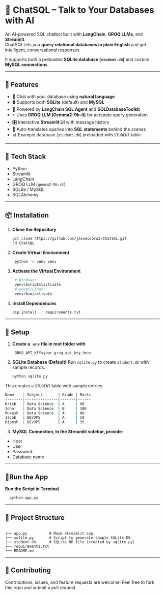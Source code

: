 # 🦜 ChatSQL – Talk to Your Databases with AI

An AI-powered SQL chatbot built with **LangChain**, **GROQ LLMs**, and **Streamlit**.  
ChatSQL lets you **query relational databases in plain English** and get intelligent, conversational responses.  

It supports both a preloaded **SQLite database (`student.db`)** and custom **MySQL connections**.  

---

## 🚀 Features

- 💬 Chat with your database using **natural language**  
- 🛢️ Supports both **SQLite** (default) and **MySQL**  
- 🔗 Powered by **LangChain SQL Agent** and **SQLDatabaseToolkit**  
- ⚡ Uses **GROQ LLM (Gemma2-9b-it)** for accurate query generation  
- 🎛️ Interactive **Streamlit UI** with message history  
- 🧠 Auto-translates queries into **SQL statements** behind the scenes  
- 📊 Example database (`student.db`) preloaded with `STUDENT` table  

---

## 🧰 Tech Stack

- Python  
- Streamlit  
- LangChain  
- GROQ LLM (`gemma2-9b-it`)  
- SQLite / MySQL  
- SQLAlchemy  

---

## 📦 Installation

1. **Clone the Repository**
   ```bash
   git clone https://github.com/jasoncobra3/ChatSQL.git
   cd ChatSQL


2. **Create Virtual Environment**
   ```bash
    python -m venv venv
   
3. **Activate the Virtual Environment**
   ```bash
    # Windows:
    venv\Scripts\activate
    # macOS/Linux:
    venv/bin/activate

4. **Install Dependencies**
   ```bash
   pip install -r requirements.txt

---
## 🔐 Setup
1. **Create a `.env` file in root folder with**
   ```env
    GROQ_API_KEY=your_groq_api_key_here
   ```
   
2. **SQLite Database (Default)**
    Run `sqlite.py` to create `student.db` with sample records.
   ```bash
   python sqlite.py
   ```
  This creates a `STUDENT` table with sample entries:
  ```bash
  Name    | Subject       | Grade | Marks
--------|---------------|-------|------
Krish   | Data Science  | A     | 90
John    | Data Science  | B     | 100
Mukesh  | Data Science  | A     | 86
Jacob   | DEVOPS        | A     | 50
Dipesh  | DEVOPS        | A     | 35
```

3. **MySQL Connection, In the Streamlit sidebar, provide**:
- Host
- User
- Password
- Database name

---

##  🚀Run the App
   **Run the Script in Terminal**
   ```bash
     python app.py
   ```

---

## 📁 Project Structure
```

├── app.py          # Main Streamlit app
├── sqlite.py       # Script to generate sample SQLite DB
├── student.db      # SQLite DB file (created by sqlite.py)
├── requirements.txt
└── README.md
```

---

##  🤝 Contributing

Contributions, issues, and feature requests are welcome!
Feel free to fork this repo and submit a pull request
